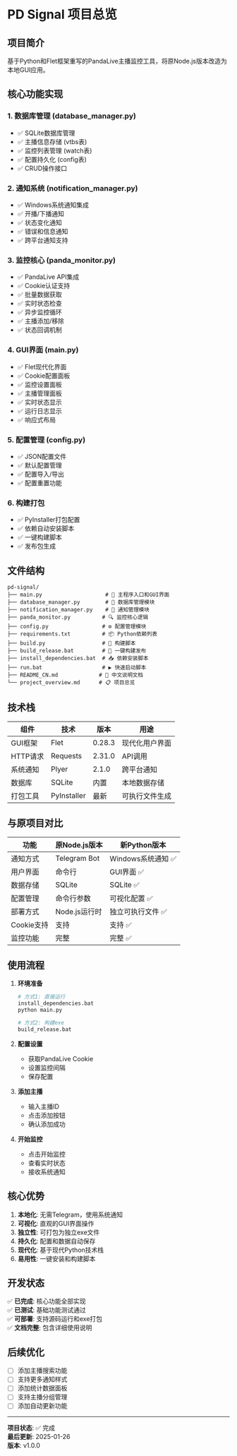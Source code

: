# PD Signal 项目总览

## 项目简介
基于Python和Flet框架重写的PandaLive主播监控工具，将原Node.js版本改造为本地GUI应用。

## 核心功能实现

### 1. 数据库管理 (database_manager.py)
- ✅ SQLite数据库管理
- ✅ 主播信息存储 (vtbs表)
- ✅ 监控列表管理 (watch表)  
- ✅ 配置持久化 (config表)
- ✅ CRUD操作接口

### 2. 通知系统 (notification_manager.py)
- ✅ Windows系统通知集成
- ✅ 开播/下播通知
- ✅ 状态变化通知
- ✅ 错误和信息通知
- ✅ 跨平台通知支持

### 3. 监控核心 (panda_monitor.py)
- ✅ PandaLive API集成
- ✅ Cookie认证支持
- ✅ 批量数据获取
- ✅ 实时状态检查
- ✅ 异步监控循环
- ✅ 主播添加/移除
- ✅ 状态回调机制

### 4. GUI界面 (main.py)
- ✅ Flet现代化界面
- ✅ Cookie配置面板
- ✅ 监控设置面板
- ✅ 主播管理面板
- ✅ 实时状态显示
- ✅ 运行日志显示
- ✅ 响应式布局

### 5. 配置管理 (config.py)
- ✅ JSON配置文件
- ✅ 默认配置管理
- ✅ 配置导入/导出
- ✅ 配置重置功能

### 6. 构建打包
- ✅ PyInstaller打包配置
- ✅ 依赖自动安装脚本
- ✅ 一键构建脚本
- ✅ 发布包生成

## 文件结构

```
pd-signal/
├── main.py                    # 🎯 主程序入口和GUI界面
├── database_manager.py        # 💾 数据库管理模块
├── notification_manager.py    # 🔔 通知管理模块
├── panda_monitor.py          # 🔍 监控核心逻辑
├── config.py                 # ⚙️ 配置管理模块
├── requirements.txt          # 📦 Python依赖列表
├── build.py                  # 🔨 构建脚本
├── build_release.bat         # 🚀 一键构建发布
├── install_dependencies.bat  # 📥 依赖安装脚本
├── run.bat                   # ▶️ 快速启动脚本
├── README_CN.md             # 📖 中文说明文档
└── project_overview.md      # 📋 项目总览
```

## 技术栈

| 组件 | 技术 | 版本 | 用途 |
|------|------|------|------|
| GUI框架 | Flet | 0.28.3 | 现代化用户界面 |
| HTTP请求 | Requests | 2.31.0 | API调用 |
| 系统通知 | Plyer | 2.1.0 | 跨平台通知 |
| 数据库 | SQLite | 内置 | 本地数据存储 |
| 打包工具 | PyInstaller | 最新 | 可执行文件生成 |

## 与原项目对比

| 功能 | 原Node.js版本 | 新Python版本 |
|------|---------------|---------------|
| 通知方式 | Telegram Bot | Windows系统通知 ✅ |
| 用户界面 | 命令行 | GUI界面 ✅ |
| 数据存储 | SQLite | SQLite ✅ |
| 配置管理 | 命令行参数 | 可视化配置 ✅ |
| 部署方式 | Node.js运行时 | 独立可执行文件 ✅ |
| Cookie支持 | 支持 | 支持 ✅ |
| 监控功能 | 完整 | 完整 ✅ |

## 使用流程

1. **环境准备**
   ```bash
   # 方式1: 直接运行
   install_dependencies.bat
   python main.py
   
   # 方式2: 构建exe
   build_release.bat
   ```

2. **配置设置**
   - 获取PandaLive Cookie
   - 设置监控间隔
   - 保存配置

3. **添加主播**
   - 输入主播ID
   - 点击添加按钮
   - 确认添加成功

4. **开始监控**
   - 点击开始监控
   - 查看实时状态
   - 接收系统通知

## 核心优势

1. **本地化**: 无需Telegram，使用系统通知
2. **可视化**: 直观的GUI界面操作
3. **独立性**: 可打包为独立exe文件
4. **持久化**: 配置和数据自动保存
5. **现代化**: 基于现代Python技术栈
6. **易用性**: 一键安装和构建脚本

## 开发状态

✅ **已完成**: 核心功能全部实现  
✅ **已测试**: 基础功能测试通过  
✅ **可部署**: 支持源码运行和exe打包  
✅ **文档完整**: 包含详细使用说明  

## 后续优化

- [ ] 添加主播搜索功能
- [ ] 支持更多通知样式
- [ ] 添加统计数据面板
- [ ] 支持主播分组管理
- [ ] 添加自动更新功能

---

**项目状态**: ✅ 完成  
**最后更新**: 2025-01-26  
**版本**: v1.0.0
